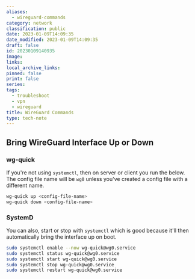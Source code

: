```yaml
---
aliases:
  - wireguard-commands
category: network
classification: public
date: 2023-01-09T14:09:35
date_modified: 2023-01-09T14:09:35
draft: false
id: 20230109140935
image: 
links: 
local_archive_links: 
pinned: false
print: false
series: 
tags:
  - troubleshoot
  - vpn
  - wireguard
title: WireGuard Commands
type: tech-note
---
```


## Bring WireGuard Interface Up or Down

### wg-quick

If you're not using `systemctl`, then on server or client you run the below. The config file name will be `wg0` unless you've created a config file with a different name.

```sh
wg-quick up <config-file-name>
wg-quick down <config-file-name>
```

### SystemD

You can also, start or stop with `systemctl` which is good because it'll then automatically bring the interface up on boot.

```sh
sudo systemctl enable --now wg-quick@wg0.service
sudo systemctl status wg-quick@wg0.service
sudo systemctl start wg-quick@wg0.service
sudo systemctl stop wg-quick@wg0.service
sudo systemctl restart wg-quick@wg0.service
```